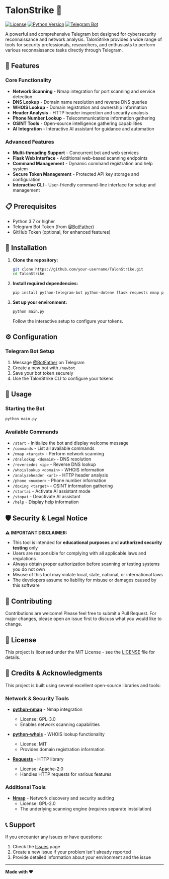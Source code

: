 # TalonStrike 🦅

[![License](https://img.shields.io/badge/license-MIT-blue.svg)](LICENSE)
[![Python Version](https://img.shields.io/badge/python-3.7+-brightgreen.svg)](https://python.org)
[![Telegram Bot](https://img.shields.io/badge/Telegram-Bot-blue.svg)](https://core.telegram.org/bots)

A powerful and comprehensive Telegram bot designed for cybersecurity reconnaissance and network analysis. TalonStrike provides a wide range of tools for security professionals, researchers, and enthusiasts to perform various reconnaissance tasks directly through Telegram.

## 🚀 Features

### Core Functionality

- **Network Scanning** - Nmap integration for port scanning and service detection
- **DNS Lookup** - Domain name resolution and reverse DNS queries
- **WHOIS Lookup** - Domain registration and ownership information
- **Header Analysis** - HTTP header inspection and security analysis
- **Phone Number Lookup** - Telecommunications information gathering
- **OSINT Tools** - Open-source intelligence gathering capabilities
- **AI Integration** - Interactive AI assistant for guidance and automation

### Advanced Features

- **Multi-threading Support** - Concurrent bot and web services
- **Flask Web Interface** - Additional web-based scanning endpoints
- **Command Management** - Dynamic command registration and help system
- **Secure Token Management** - Protected API key storage and configuration
- **Interactive CLI** - User-friendly command-line interface for setup and management

## 📋 Prerequisites

- Python 3.7 or higher
- Telegram Bot Token (from [@BotFather](https://t.me/botfather))
- GitHub Token (optional, for enhanced features)

## 🔧 Installation

1. **Clone the repository:**

   ```bash
   git clone https://github.com/your-username/TalonStrike.git
   cd TalonStrike
   ```

2. **Install required dependencies:**

   ```bash
   pip install python-telegram-bot python-dotenv flask requests nmap python-whois
   ```

3. **Set up your environment:**
   ```bash
   python main.py
   ```
   Follow the interactive setup to configure your tokens.

## ⚙️ Configuration

### Telegram Bot Setup

1. Message [@BotFather](https://t.me/botfather) on Telegram
2. Create a new bot with `/newbot`
3. Save your bot token securely
4. Use the TalonStrike CLI to configure your tokens

## 🎯 Usage

### Starting the Bot

```bash
python main.py
```

### Available Commands

- `/start` - Initialize the bot and display welcome message
- `/commands` - List all available commands
- `/nmap <target>` - Perform network scanning
- `/dnslookup <domain>` - DNS resolution
- `/reversedns <ip>` - Reverse DNS lookup
- `/whoislookup <domain>` - WHOIS information
- `/analyzeheader <url>` - HTTP header analysis
- `/phone <number>` - Phone number information
- `/doxing <target>` - OSINT information gathering
- `/startai` - Activate AI assistant mode
- `/stopai` - Deactivate AI assistant
- `/help` - Display help information

## 🛡️ Security & Legal Notice

**⚠️ IMPORTANT DISCLAIMER:**

- This tool is intended for **educational purposes** and **authorized security testing** only
- Users are responsible for complying with all applicable laws and regulations
- Always obtain proper authorization before scanning or testing systems you do not own
- Misuse of this tool may violate local, state, national, or international laws
- The developers assume no liability for misuse or damages caused by this software

## 🤝 Contributing

Contributions are welcome! Please feel free to submit a Pull Request. For major changes, please open an issue first to discuss what you would like to change.

## 📄 License

This project is licensed under the MIT License - see the [LICENSE](LICENSE) file for details.

## 🙏 Credits & Acknowledgments

This project is built using several excellent open-source libraries and tools:

### Network & Security Tools

- **[python-nmap](https://github.com/nmmapper/python3-nmap)** - Nmap integration

  - License: GPL-3.0
  - Enables network scanning capabilities

- **[python-whois](https://github.com/richardpenman/whois)** - WHOIS lookup functionality

  - License: MIT
  - Provides domain registration information

- **[Requests](https://github.com/psf/requests)** - HTTP library
  - License: Apache-2.0
  - Handles HTTP requests for various features

### Additional Tools

- **[Nmap](https://nmap.org/)** - Network discovery and security auditing
  - License: GPL-2.0
  - The underlying scanning engine (requires separate installation)

## 📞 Support

If you encounter any issues or have questions:

1. Check the [Issues](https://github.com/your-username/TalonStrike/issues) page
2. Create a new issue if your problem isn't already reported
3. Provide detailed information about your environment and the issue

---

**Made with ❤️**
